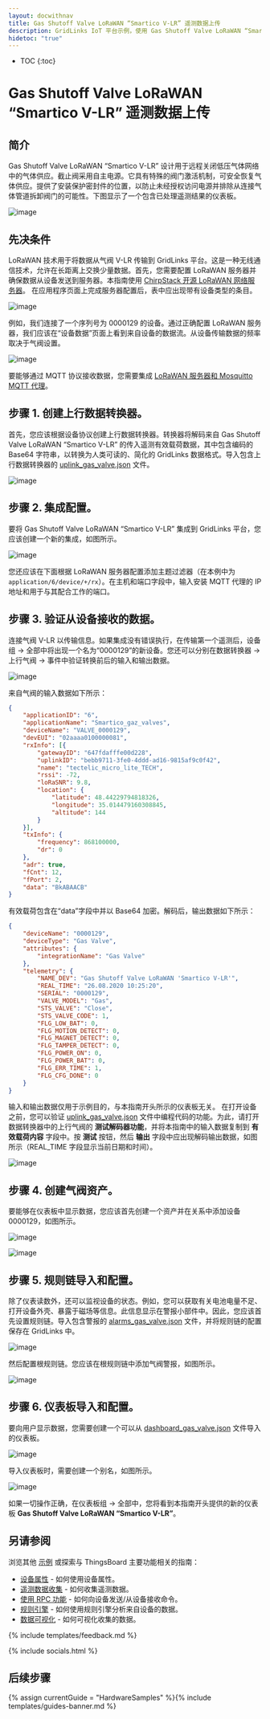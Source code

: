 ```yaml
---
layout: docwithnav
title: Gas Shutoff Valve LoRaWAN “Smartico V-LR” 遥测数据上传
description: GridLinks IoT 平台示例，使用 Gas Shutoff Valve LoRaWAN “Smartico V-LR” 通过 MQTT 上传阀门状态数据。
hidetoc: "true"
---
```


* TOC
{:toc}

# Gas Shutoff Valve LoRaWAN “Smartico V-LR” 遥测数据上传
## 简介
Gas Shutoff Valve LoRaWAN “Smartico V-LR” 设计用于远程关闭低压气体网络中的气体供应。截止阀采用自主电源。它具有特殊的阀门激活机制，可安全恢复气体供应。提供了安装保护密封件的位置，以防止未经授权访问电源并排除从连接气体管道拆卸阀门的可能性。下图显示了一个包含已处理遥测结果的仪表板。

![image](/images/samples/smartico/gas-valve-lorawan/MainDash.png)

## 先决条件
LoRaWAN 技术用于将数据从气阀 V-LR 传输到 GridLinks 平台。这是一种无线通信技术，允许在长距离上交换少量数据。首先，您需要配置 LoRaWAN 服务器并确保数据从设备发送到服务器。本指南使用 [ChirpStack 开源 LoRaWAN 网络服务器](https://www.chirpstack.io/application-server/)。
在应用程序页面上完成服务器配置后，表中应出现带有设备类型的条目。

![image](/images/samples/smartico/gas-valve-lorawan/Lora1.PNG)

例如，我们连接了一个序列号为 0000129 的设备。通过正确配置 LoRaWAN 服务器，我们应该在“设备数据”页面上看到来自设备的数据流。从设备传输数据的频率取决于气阀设置。

![image](/images/samples/smartico/gas-valve-lorawan/Lora2.PNG)

要能够通过 MQTT 协议接收数据，您需要集成 [LoRaWAN 服务器和 Mosquitto MQTT 代理](https://www.chirpstack.io/application-server/integrations/mqtt/)。
## 步骤 1. 创建上行数据转换器。
首先，您应该根据设备协议创建上行数据转换器。转换器将解码来自 Gas Shutoff Valve LoRaWAN “Smartico V-LR” 的传入遥测有效载荷数据，其中包含编码的 Base64 字符串，以转换为人类可读的、简化的 GridLinks 数据格式。导入包含上行数据转换器的 [uplink_gas_valve.json](/docs/samples/smartico/gas-valve-lorawan/resources/uplink_gas_valve.json) 文件。

![image](/images/samples/smartico/gas-valve-lorawan/converter.PNG)

## 步骤 2. 集成配置。
要将 Gas Shutoff Valve LoRaWAN “Smartico V-LR” 集成到 GridLinks 平台，您应该创建一个新的集成，如图所示。

![image](/images/samples/smartico/gas-valve-lorawan/integration.PNG)

您还应该在下面根据 LoRaWAN 服务器配置添加主题过滤器（在本例中为 ```application/6/device/+/rx```）。在主机和端口字段中，输入安装 MQTT 代理的 IP 地址和用于与其配合工作的端口。
## 步骤 3. 验证从设备接收的数据。
连接气阀 V-LR 以传输信息。如果集成没有错误执行，在传输第一个遥测后，设备组 → 全部中将出现一个名为“0000129”的新设备。您还可以分别在数据转换器 → 上行气阀 → 事件中验证转换前后的输入和输出数据。

![image](/images/samples/smartico/gas-valve-lorawan/Verifying.PNG)

来自气阀的输入数据如下所示：
```json
{
    "applicationID": "6",
    "applicationName": "Smartico_gaz_valves",
    "deviceName": "VALVE_0000129",
    "devEUI": "02aaaa0100000081",
    "rxInfo": [{
        "gatewayID": "647fdafffe00d228",
        "uplinkID": "bebb9711-3fe0-4ddd-ad16-9815af9c0f42",
        "name": "tectelic_micro_lite_TECH",
        "rssi": -72,
        "loRaSNR": 9.8,
        "location": {
            "latitude": 48.44229794818326,
            "longitude": 35.014479160308845,
            "altitude": 144
        }
    }],
    "txInfo": {
        "frequency": 868100000,
        "dr": 0
    },
    "adr": true,
    "fCnt": 12,
    "fPort": 2,
    "data": "BkABAACB"
}
```
有效载荷包含在“data”字段中并以 Base64 加密。解码后，输出数据如下所示：
```json
{
    "deviceName": "0000129",
    "deviceType": "Gas Valve",
    "attributes": {
        "integrationName": "Gas Valve"
    },
    "telemetry": {
        "NAME_DEV": "Gas Shutoff Valve LoRaWAN 'Smartico V-LR'",
        "REAL_TIME": "26.08.2020 10:25:20",
        "SERIAL": "0000129",
        "VALVE_MODEL": "Gas",
        "STS_VALVE": "Close",
        "STS_VALVE_CODE": 1,
        "FLG_LOW_BAT": 0,
        "FLG_MOTION_DETECT": 0,
        "FLG_MAGNET_DETECT": 0,
        "FLG_TAMPER_DETECT": 0,
        "FLG_POWER_ON": 0,
        "FLG_POWER_BAT": 0,
        "FLG_ERR_TIME": 1,
        "FLG_CFG_DONE": 0
    }
}
```
输入和输出数据仅用于示例目的，与本指南开头所示的仪表板无关。
在打开设备之前，您可以验证 [uplink_gas_valve.json](/docs/samples/smartico/gas-valve-lorawan/resources/uplink_gas_valve.json) 文件中编程代码的功能。为此，请打开数据转换器中的上行气阀的 **测试解码器功能**，并将本指南中的输入数据复制到 **有效载荷内容** 字段中。按 **测试** 按钮，然后 **输出** 字段中应出现解码输出数据，如图所示（REAL_TIME 字段显示当前日期和时间）。

![image](/images/samples/smartico/gas-valve-lorawan/VerifyingUplink.PNG)

## 步骤 4. 创建气阀资产。
要能够在仪表板中显示数据，您应该首先创建一个资产并在关系中添加设备 0000129，如图所示。

![image](/images/samples/smartico/gas-valve-lorawan/asset.PNG)

![image](/images/samples/smartico/gas-valve-lorawan/asset2.PNG)

## 步骤 5. 规则链导入和配置。
除了仪表读数外，还可以监视设备的状态。例如，您可以获取有关电池电量不足、打开设备外壳、暴露于磁场等信息。此信息显示在警报小部件中。因此，您应该首先设置规则链。导入包含警报的 [alarms_gas_valve.json](/docs/samples/smartico/gas-valve-lorawan/resources/alarms_gas_valve.json) 文件，并将规则链的配置保存在 GridLinks 中。

![image](/images/samples/smartico/gas-valve-lorawan/alarm1.PNG)

然后配置根规则链。您应该在根规则链中添加气阀警报，如图所示。

![image](/images/samples/smartico/gas-valve-lorawan/alarm2.PNG)

## 步骤 6. 仪表板导入和配置。
要向用户显示数据，您需要创建一个可以从 [dashboard_gas_valve.json](/docs/samples/smartico/gas-valve-lorawan/resources/dashboard_gas_valve.json) 文件导入的仪表板。

![image](/images/samples/smartico/gas-valve-lorawan/dashboard1.PNG)

导入仪表板时，需要创建一个别名，如图所示。

![image](/images/samples/smartico/gas-valve-lorawan/dashboard2.PNG)

如果一切操作正确，在仪表板组 → 全部中，您将看到本指南开头提供的新的仪表板 **Gas Shutoff Valve LoRaWAN “Smartico V-LR”**。

## 另请参阅

浏览其他 [示例](/docs/samples) 或探索与 ThingsBoard 主要功能相关的指南：

- [设备属性](/docs/user-guide/attributes/) - 如何使用设备属性。
- [遥测数据收集](/docs/user-guide/telemetry/) - 如何收集遥测数据。
- [使用 RPC 功能](/docs/user-guide/rpc/) - 如何向设备发送/从设备接收命令。
- [规则引擎](/docs/user-guide/rule-engine/) - 如何使用规则引擎分析来自设备的数据。
- [数据可视化](/docs/user-guide/visualization/) - 如何可视化收集的数据。

{% include templates/feedback.md %}

{% include socials.html %}

## 后续步骤

{% assign currentGuide = "HardwareSamples" %}{% include templates/guides-banner.md %}
